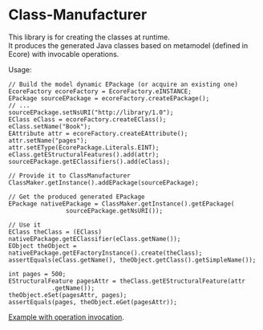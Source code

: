 Class-Manufacturer
============

This library is for creating the classes at runtime.  
It produces the generated Java classes based on metamodel (defined in Ecore) with invocable operations.


Usage:  

    // Build the model dynamic EPackage (or acquire an existing one)
    EcoreFactory ecoreFactory = EcoreFactory.eINSTANCE;
    EPackage sourceEPackage = ecoreFactory.createEPackage();
    // ... 
    sourceEPackage.setNsURI("http://library/1.0");
    EClass eClass = ecoreFactory.createEClass();
    eClass.setName("Book");
    EAttribute attr = ecoreFactory.createEAttribute();
    attr.setName("pages");
    attr.setEType(EcorePackage.Literals.EINT);
    eClass.getEStructuralFeatures().add(attr);
    sourceEPackage.getEClassifiers().add(eClass);
    
    // Provide it to ClassManufacturer
    ClassMaker.getInstance().addEPackage(sourceEPackage);

    // Get the produced generated EPackage
    EPackage nativeEPackage = ClassMaker.getInstance().getEPackage(
    	            sourceEPackage.getNsURI());

    // Use it
    EClass theClass = (EClass) nativeEPackage.getEClassifier(eClass.getName());
    EObject theObject = nativeEPackage.getEFactoryInstance().create(theClass);
    assertEquals(eClass.getName(), theObject.getClass().getSimpleName());

    int pages = 500;
    EStructuralFeature pagesAttr = theClass.getEStructuralFeature(attr
                .getName());
    theObject.eSet(pagesAttr, pages);
    assertEquals(pages, theObject.eGet(pagesAttr));  
  
[Example with operation invocation](/kirillzotkin/Class-Manufacturer/blob/master/org.k.classmaker.test/src/org/k/classmaker/test/ClassManufacturerTests.java).


